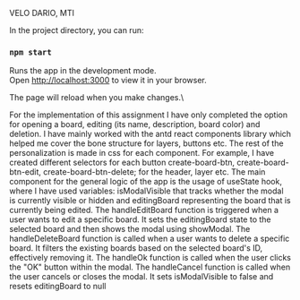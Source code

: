 VELO DARIO, MTI

In the project directory, you can run:

### `npm start`

Runs the app in the development mode.\
Open [http://localhost:3000](http://localhost:3000) to view it in your browser.

The page will reload when you make changes.\

For the implementation of this assignment I have only completed the option
for opening a board, editing (its name, description, board color) and deletion.
I have mainly worked with the antd react components library which helped me cover the bone structure for layers, buttons etc.
The rest of the personalization is made in css for each component.
For example, I have created different selectors for each button create-board-btn, create-board-btn-edit, create-board-btn-delete;
for the header, layer etc.
The main component for the general logic of the app is the usage of useState hook, where I have used variables:
isModalVisible that tracks whether the modal is currently visible or hidden and editingBoard representing the board that is currently being edited. The handleEditBoard function is triggered when a user wants to edit a specific board. It sets the editingBoard state to the selected board and then shows the modal using showModal. The handleDeleteBoard function is called when a user wants to delete a specific board. It filters the existing boards based on the selected board's ID, effectively removing it. The handleOk function is called when the user clicks the "OK" button within the modal. The handleCancel function is called when the user cancels or closes the modal. It sets isModalVisible to false and resets editingBoard to null
